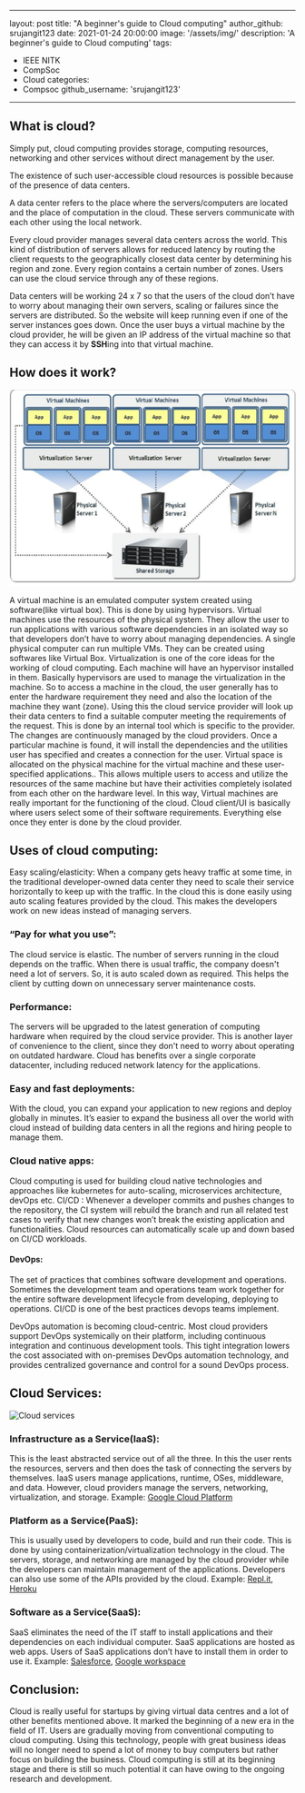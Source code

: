  ---
 layout: post
 title: "A beginner's guide to Cloud computing"
 author_github: srujangit123
 date: 2021-01-24 20:00:00
 image: '/assets/img/'
 description: 'A beginner's guide to Cloud computing'
 tags:
 - IEEE NITK
 - CompSoc
 - Cloud
 categories:
 - Compsoc
 github_username: 'srujangit123'
 ---

 ## What is cloud?

Simply put, cloud computing provides storage, computing resources, networking and other services without direct management by the user. 

The existence of such user-accessible cloud resources is possible because of the presence of data centers. 

A data center refers to the place where the servers/computers are located and the place of computation in the cloud. These servers communicate with each other using the local network.

Every cloud provider manages several data centers across the world. This kind of distribution of servers allows for reduced latency by routing the client requests to the geographically closest data center by determining his region and zone.
Every region contains a certain number of zones. Users can use the cloud service through any of these regions.

Data centers will be working 24 x 7 so that the users of the cloud don’t have to worry about managing their own servers, scaling or failures since the servers are distributed. So the website will keep running even if one of the server instances goes down.
Once the user buys a virtual machine by the cloud provider, he will be given an IP address of the virtual machine so that they can access it by **SSH**ing into that virtual machine.




## How does it work?

![Virtual machines](/blog/assets/img/Intro-to-cloud/image1.png)

A virtual machine is an emulated computer system created using software(like virtual box). This is done by using hypervisors. Virtual machines use the resources of the physical system. They allow the user to run applications with various software dependencies in an isolated way so that developers don’t have to worry about managing dependencies. A single physical computer can run multiple VMs. They can be created using softwares like Virtual Box.
Virtualization is one of the core ideas for the working of cloud computing.
Each machine will have an hypervisor installed in them. Basically hypervisors are used to manage the virtualization in the machine. So to access a machine in the cloud, the user generally has to enter the hardware requirement they need and also the location of the machine they want (zone). Using this the cloud service provider will look up their data centers to find a suitable computer meeting the requirements of the request. This is done by an internal tool which is specific to the provider. The changes are continuously managed by the cloud providers. Once a particular machine is found, it will install the dependencies and the utilities user has specified and creates a connection for the user. Virtual space is allocated on the physical machine for the virtual machine and these user-specified applications.. This allows multiple users to access and utilize the resources of the same machine but have their activities completely isolated from each other on the hardware level. In this way, Virtual machines are really important for the functioning of the cloud.
Cloud client/UI is basically where users select some of their software requirements. Everything else once they enter is done by the cloud provider. 




## Uses of cloud computing:

Easy scaling/elasticity: When a company gets heavy traffic at some time, in the traditional developer-owned data center they need to scale their service horizontally to keep up with the traffic. In the cloud this is done easily using auto scaling features provided by the cloud. This makes the developers work on new ideas instead of managing servers.

### “Pay for what you use”:
The cloud service is elastic. The number of servers running in the cloud depends on the traffic. When there is usual traffic, the company doesn't need a lot of servers. So, it is auto scaled down as required. This helps the client by cutting down on unnecessary server maintenance costs.

### Performance: 
The servers will be upgraded to the latest generation of computing hardware when required by the cloud service provider. This is another layer of convenience to the client, since they don't need to worry about operating on outdated hardware. 
Cloud has benefits over a single corporate datacenter, including reduced network latency for the applications.

### Easy and fast deployments:
With the cloud, you can expand your application to new regions and deploy globally in minutes. It’s easier to expand the business all over the world with cloud instead of building data centers in all the regions and hiring people to manage them.

### Cloud native apps:
Cloud computing is used for building cloud native technologies and approaches like kubernetes for auto-scaling, microservices architecture, devOps etc.
CI/CD : Whenever a developer commits and pushes changes to the repository, the CI system will rebuild the branch and run all related test cases to verify that new changes won’t break the existing application and functionalities. Cloud resources can automatically scale up and down based on CI/CD workloads.

#### DevOps: 
The set of practices that combines software development and operations. Sometimes the development team and operations team work together for the entire software development lifecycle from developing, deploying to operations.
CI/CD is one of the best practices devops teams implement.

DevOps automation is becoming cloud-centric. Most cloud providers support DevOps systemically on their platform, including continuous integration and continuous development tools.
This tight integration lowers the cost associated with on-premises DevOps automation technology, and provides centralized governance and control for a sound DevOps process.



## Cloud Services:

![Cloud services](/blog/assets/img/Intro-to-cloud/image2.png)


### Infrastructure as a Service(IaaS): 
This is the least abstracted service out of all the three. In this the user rents the resources, servers and then does the task of connecting the servers by themselves.
IaaS users manage applications, runtime, OSes, middleware, and data. However, cloud providers manage the servers, networking, virtualization, and storage.
Example: [Google Cloud Platform](https://cloud.google.com)



### Platform as a Service(PaaS): 
This is usually used by developers to code, build and run their code. This is done by using containerization/virtualization technology in the cloud. The servers, storage, and networking are managed by the cloud provider while the developers can maintain management of the applications. Developers can also use some of the APIs provided by the cloud.
Example: [Repl.it](https://repl.it), [Heroku](https://www.heroku.com/)



### Software as a Service(SaaS): 
SaaS eliminates the need of the IT staff to install applications and their dependencies on each individual computer. SaaS applications are hosted as web apps. Users of SaaS applications don’t have to install them in order to use it.
Example: [Salesforce](https://salesforce.com), [Google workspace](https://workspace.google.com/) 


## Conclusion:
Cloud is really useful for startups by giving virtual data centres and a lot of other benefits mentioned above. It marked the beginning of a new era in the field of IT. Users are gradually moving from conventional computing to cloud computing. Using this technology, people with great business ideas will no longer need to spend a lot of money to buy computers but rather focus on building the business.
Cloud computing is still at its beginning stage and there is still so much potential it can have owing to the ongoing research and development.
